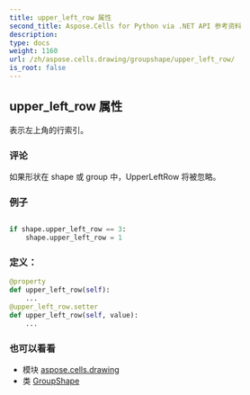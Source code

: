 ```yaml
---
title: upper_left_row 属性
second_title: Aspose.Cells for Python via .NET API 参考资料
description:
type: docs
weight: 1160
url: /zh/aspose.cells.drawing/groupshape/upper_left_row/
is_root: false
---
```

## upper_left_row 属性

表示左上角的行索引。

### 评论

如果形状在 shape 或 group 中，UpperLeftRow 将被忽略。

### 例子

```python

if shape.upper_left_row == 3:
    shape.upper_left_row = 1

```
### 定义：
```python
@property
def upper_left_row(self):
    ...
@upper_left_row.setter
def upper_left_row(self, value):
    ...
```

### 也可以看看
* 模块 [aspose.cells.drawing](../../)
* 类 [GroupShape](/cells/python-net/zh/aspose.cells.drawing/groupshape)
